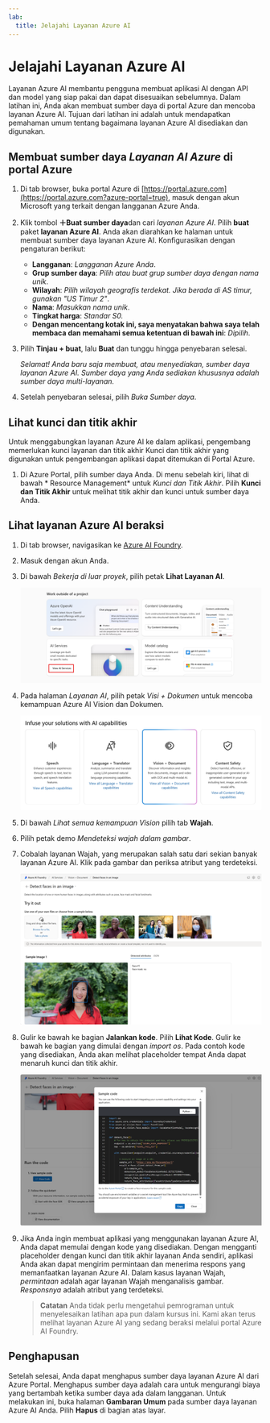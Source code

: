 ```yaml
---
lab:
  title: Jelajahi Layanan Azure AI
---
```


# Jelajahi Layanan Azure AI

Layanan Azure AI membantu pengguna membuat aplikasi AI dengan API dan model yang siap pakai dan dapat disesuaikan sebelumnya. Dalam latihan ini, Anda akan membuat sumber daya di portal Azure dan mencoba layanan Azure AI. Tujuan dari latihan ini adalah untuk mendapatkan pemahaman umum tentang bagaimana layanan Azure AI disediakan dan digunakan.

## Membuat sumber daya *Layanan AI Azure* di portal Azure

1. Di tab browser, buka portal Azure di [https://portal.azure.com](https://portal.azure.com?azure-portal=true), masuk dengan akun Microsoft yang terkait dengan langganan Azure Anda.

1. Klik tombol **＋Buat sumber daya**dan cari *layanan Azure AI*. Pilih **buat** paket **layanan Azure AI**. Anda akan diarahkan ke halaman untuk membuat sumber daya layanan Azure AI. Konfigurasikan dengan pengaturan berikut:
    - **Langganan**: *Langganan Azure Anda*.
    - **Grup sumber daya**: *Pilih atau buat grup sumber daya dengan nama unik*.
    - **Wilayah**: *Pilih wilayah geografis terdekat. Jika berada di AS timur, gunakan "US Timur 2"*.
    - **Nama**: *Masukkan nama unik*.
    - **Tingkat harga**: *Standar S0.*
    - **Dengan mencentang kotak ini, saya menyatakan bahwa saya telah membaca dan memahami semua ketentuan di bawah ini**: *Dipilih*.

1. Pilih **Tinjau + buat**, lalu **Buat** dan tunggu hingga penyebaran selesai.

    *Selamat! Anda baru saja membuat, atau menyediakan, sumber daya layanan Azure AI. Sumber daya yang Anda sediakan khususnya adalah sumber daya multi-layanan.*

1. Setelah penyebaran selesai, pilih *Buka Sumber daya*. 

## Lihat kunci dan titik akhir

Untuk menggabungkan layanan Azure AI ke dalam aplikasi, pengembang memerlukan kunci layanan dan titik akhir Kunci dan titik akhir yang digunakan untuk pengembangan aplikasi dapat ditemukan di Portal Azure. 

1. Di Azure Portal, pilih sumber daya Anda. Di menu sebelah kiri, lihat di bawah * Resource Management* untuk *Kunci dan Titik Akhir*. Pilih **Kunci dan Titik Akhir** untuk melihat titik akhir dan kunci untuk sumber daya Anda. 

## Lihat layanan Azure AI beraksi

1. Di tab browser, navigasikan ke [Azure AI Foundry](https://ai.azure.com?azure-portal=true).

1. Masuk dengan akun Anda. 

1. Di bawah *Bekerja di luar proyek*, pilih petak **Lihat Layanan AI**.
 
    ![Cuplikan layar menu sebelah kiri pada layar proyek dengan Layanan AI dipilih.](./media/view-ai-foundry-outside-project.png)  

1. Pada halaman *Layanan AI*, pilih petak *Visi + Dokumen* untuk mencoba kemampuan Azure AI Vision dan Dokumen.

    ![Cuplikan layar petak Visi dan Dokumen dipilih di halaman Layanan AI.](./media/vision-document-tile.png)

1. Di bawah *Lihat semua kemampuan Vision* pilih tab **Wajah**. 

1. Pilih petak demo *Mendeteksi wajah dalam gambar*. 

1. Cobalah layanan Wajah, yang merupakan salah satu dari sekian banyak layanan Azure AI. Klik pada gambar dan periksa atribut yang terdeteksi. 

    ![Cuplikan layar dari demo pendeteksian wajah di portal Azure AI Foundry.](./media/detect-faces-demo.png)

1. Gulir ke bawah ke bagian **Jalankan kode**. Pilih **Lihat Kode**. Gulir ke bawah ke bagian yang dimulai dengan *import os*. Pada contoh kode yang disediakan, Anda akan melihat placeholder tempat Anda dapat menaruh kunci dan titik akhir.

    ![Cuplikai layar dari layar lihat kode dengan tampilan placeholder kode untuk kunci dan titik akhir.](./media/view-code-example.png) 

1. Jika Anda ingin membuat aplikasi yang menggunakan layanan Azure AI, Anda dapat memulai dengan kode yang disediakan. Dengan mengganti placeholder dengan kunci dan titik akhir layanan Anda sendiri, aplikasi Anda akan dapat mengirim permintaan dan menerima respons yang memanfaatkan layanan Azure AI. Dalam kasus layanan Wajah, *permintaan* adalah agar layanan Wajah menganalisis gambar. *Responsnya* adalah atribut yang terdeteksi. 

    >**Catatan** Anda tidak perlu mengetahui pemrograman untuk menyelesaikan latihan apa pun dalam kursus ini. Kami akan terus melihat layanan Azure AI yang sedang beraksi melalui portal Azure AI Foundry.  
 
## Penghapusan 

Setelah selesai, Anda dapat menghapus sumber daya layanan Azure AI dari Azure Portal. Menghapus sumber daya adalah cara untuk mengurangi biaya yang bertambah ketika sumber daya ada dalam langganan. Untuk melakukan ini, buka halaman **Gambaran Umum** pada sumber daya layanan Azure AI Anda. Pilih **Hapus** di bagian atas layar.










